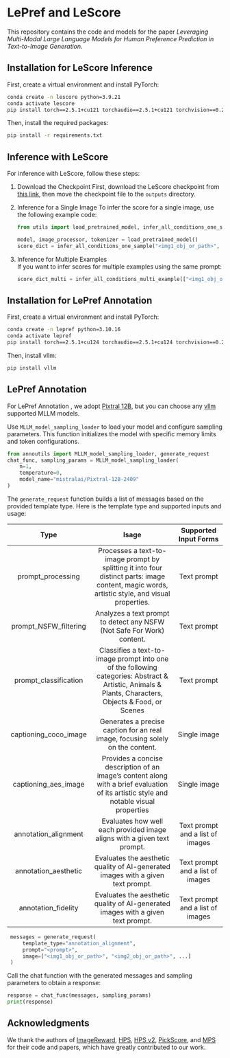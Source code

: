 # LePref and LeScore

This repository contains the code and models for the paper *Leveraging Multi-Modal Large Language Models for Human Preference Prediction in Text-to-Image Generation*.

## Installation for LeScore Inference

First, create a virtual environment and install PyTorch:

```bash
conda create -n lescore python=3.9.21
conda activate lescore
pip install torch==2.5.1+cu121 torchaudio==2.5.1+cu121 torchvision==0.20.1+cu121 --index-url https://download.pytorch.org/whl/cu121
```

Then, install the required packages:

```bash
pip install -r requirements.txt
```

## Inference with LeScore

For inference with LeScore, follow these steps:

1. Download the Checkpoint
   First, download the LeScore checkpoint from [this link](https://drive.google.com/file/d/1g3JnycSLlmKqIXGDjYYR5eoDxrowiGte/view?usp=drive_link), then move the checkpoint file to the `outputs` directory.

2. Inference for a Single Image 
   To infer the score for a single image, use the following example code:
   
   ```python
   from utils import load_pretrained_model, infer_all_conditions_one_sample, infer_all_conditions_multi_example

   model, image_processor, tokenizer = load_pretrained_model()
   score_dict = infer_all_conditions_one_sample("<img1_obj_or_path>", "<prompt>", model, image_processor, tokenizer)
   ```
   
3. Inference for Multiple Examples  
   If you want to infer scores for multiple examples using the same prompt:
   
   ```python
   score_dict_multi = infer_all_conditions_multi_example(["<img1_obj_or_path>", "<img2_obj_or_path>", ...], "<prompt>", model, image_processor, tokenizer)
   ```


## Installation for LePref Annotation

First, create a virtual environment and install PyTorch:

```bash
conda create -n lepref python=3.10.16
conda activate lepref
pip install torch==2.5.1+cu124 torchaudio==2.5.1+cu124 torchvision==0.20.1+cu124 --index-url https://download.pytorch.org/whl/cu124
```

Then, install vllm:
```bash
pip install vllm
```

## LePref Annotation 

For LePref Annotation , we adopt [Pixtral 12B](https://drive.google.com/file/d/1g3JnycSLlmKqIXGDjYYR5eoDxrowiGte/view?usp=drive_link), but you can choose any [vllm](https://docs.vllm.ai/en/latest/) supported MLLM models.

Use `MLLM_model_sampling_loader` to load your model and configure sampling parameters. This function initializes the model with specific memory limits and token configurations.

 ```python
 from annoutils import MLLM_model_sampling_loader, generate_request
 chat_func, sampling_params = MLLM_model_sampling_loader(
     n=1,
     temperature=0,
     model_name="mistralai/Pixtral-12B-2409"
 )
 ```

The `generate_request` function builds a list of messages based on the provided template type. Here is the template type and supported inputs and usage:

 | Type  | Isage    | Supported Input Forms |
 |:-:|:-:|:-:|
 | prompt_processing   | Processes a text-to-image prompt by splitting it into four distinct parts: image content, magic words, artistic style, and visual properties.           | Text prompt    |
 | prompt_NSFW_filtering   | Analyzes a text prompt to detect any NSFW (Not Safe For Work) content.       | Text prompt        |
 | prompt_classification   | Classifies a text-to-image prompt into one of the following categories: Abstract & Artistic, Animals & Plants, Characters, Objects & Food, or Scenes          | Text prompt |
 | captioning_coco_image	   | Generates a precise caption for an real image, focusing solely on the content.                  |Single image |
 | captioning_aes_image   | Provides a concise description of an image’s content along with a brief evaluation of its artistic style and notable visual properties          |Single image  |
 | annotation_alignment   | Evaluates how well each provided image aligns with a given text prompt.              | Text prompt and a list of images|
 | annotation_aesthetic   | Evaluates the aesthetic quality of AI-generated images with a given text prompt.           | Text prompt and a list of images|
 | annotation_fidelity  | Evaluates the aesthetic quality of AI-generated images with a given text prompt.           | Text prompt and a list of images|

```python
 messages = generate_request(
     template_type="annotation_alignment",
     prompt="<prompt>",
     image=["<img1_obj_or_path>", "<img2_obj_or_path>", ...]
 )
 ```

Call the chat function with the generated messages and sampling parameters to obtain a response:

 ```python
 response = chat_func(messages, sampling_params)
 print(response)
 ```
    
## Acknowledgments

We thank the authors of [ImageReward](https://github.com/kekewind/ImageReward), [HPS](https://github.com/tgxs002/align_sd), [HPS v2](https://github.com/tgxs002/HPSv2), [PickScore](https://github.com/yuvalkirstain/PickScore), and [MPS](https://github.com/Kwai-Kolors/MPS) for their code and papers, which have greatly contributed to our work.

